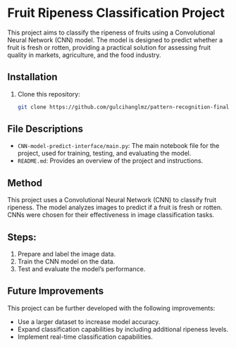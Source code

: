 # Fruit Ripeness Classification Project

This project aims to classify the ripeness of fruits using a Convolutional Neural Network (CNN) model. The model is designed to predict whether a fruit is fresh or rotten, providing a practical solution for assessing fruit quality in markets, agriculture, and the food industry.

## Installation

1. Clone this repository:
   ```bash
   git clone https://github.com/gulcihanglmz/pattern-recognition-final-project

## File Descriptions
- `CNN-model-predict-interface/main.py`: The main notebook file for the project, used for training, testing, and evaluating the model.
- `README.md`: Provides an overview of the project and instructions.

## Method
This project uses a Convolutional Neural Network (CNN) to classify fruit ripeness. The model analyzes images to predict if a fruit is fresh or rotten. CNNs were chosen for their effectiveness in image classification tasks.

## Steps:
1. Prepare and label the image data.
2. Train the CNN model on the data.
3. Test and evaluate the model’s performance.

## Future Improvements
This project can be further developed with the following improvements:

- Use a larger dataset to increase model accuracy.
- Expand classification capabilities by including additional ripeness levels.
- Implement real-time classification capabilities.

